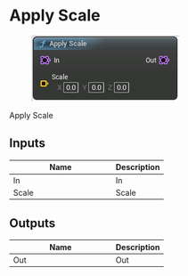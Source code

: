 # Apply Scale

<div align="left" data-full-width="false"><figure><img src="../../../.gitbook/assets/apply_scale.png" alt=""><figcaption></figcaption></figure></div>

Apply Scale

## Inputs

<table><thead><tr><th width="170">Name</th><th>Description</th></tr></thead><tbody><tr><td>In</td><td>In</td></tr><tr><td>Scale</td><td>Scale</td></tr></tbody></table>

## Outputs

<table><thead><tr><th width="170">Name</th><th>Description</th></tr></thead><tbody><tr><td>Out</td><td>Out</td></tr></tbody></table>
